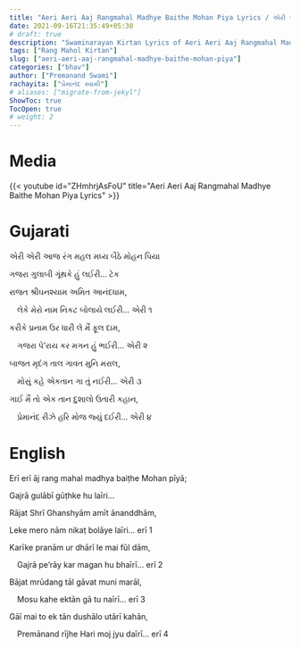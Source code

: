 ```yaml
---
title: "Aeri Aeri Aaj Rangmahal Madhye Baithe Mohan Piya Lyrics / એરી એરી આજ રંગ મહલ મધ્ય બૈઠે મોહન પિયા"
date: 2021-09-16T21:35:49+05:30
# draft: true
description: "Swaminarayan Kirtan Lyrics of Aeri Aeri Aaj Rangmahal Madhye Baithe Mohan Piya, of lord Swaminarayan"
tags: ["Rang Mahol Kirtan"]
slug: ["aeri-aeri-aaj-rangmahal-madhye-baithe-mohan-piya"]
categories: ["bhav"]
author: ["Premanand Swami"]
rachayita: ["પ્રેમાનંદ સ્વામી"] 
# aliases: ["migrate-from-jekyl"]
ShowToc: true
TocOpen: true
# weight: 2
---
```


# Media
{{< youtube id="ZHmhrjAsFoU" title="Aeri Aeri Aaj Rangmahal Madhye Baithe Mohan Piya Lyrics" >}}


# Gujarati
એરી એરી આજ રંગ મહલ મધ્ય બૈઠે મોહન પિયા

ગજરા ગુલાબી ગૂંથકે હું લઈરી... ટેક

રાજત શ્રીઘનશ્યામ અમિત આનંદધામ,

 લેકે મેરો નામ નિકટ બોલાયે લઈરી... એરી ૧

કરીકે પ્રનામ ઉર ધારી લે મૈં ફૂલ દામ,

 ગજરા પે’રાય કર મગન હું ભઈરી... એરી ૨

બાજત મૃદંગ તાલ ગાવત મુનિ મરાલ,

 મોસું કહે એકતાન ગા તું નઈરી... એરી ૩

ગાઈ મૈં તો એક તાન દુશાલો ઉતારી કહાન,

 પ્રેમાનંદ રીઝે હરિ મોજ જ્યું દઈરી... એરી ૪

# English
Erī erī āj rang mahal madhya baiṭhe Mohan pīyā;

  Gajrā gulābī gūṭhke hu laīri...

Rājat Shrī Ghanshyām amīt ānanddhām,

  Leke mero nām nikaṭ bolāye laīri... erī 1

Karīke pranām ur dhārī le mai fūl dām,

 Gajrā pe’rāy kar magan hu bhaīrī... erī 2

Bājat mrūdang tāl gāvat muni marāl,

 Mosu kahe ektān gā tu naīrī... erī 3

Gāī mai to ek tān dushālo utārī kahān,

 Premānand rījhe Hari moj jyu daīrī... erī 4
